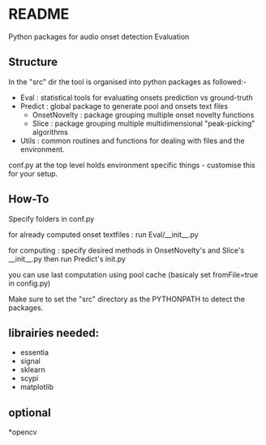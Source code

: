 README
======
Python packages for audio onset detection Evaluation

Structure
---------
In the "src" dir the tool is organised into python packages as followed:-

* Eval : statistical tools for evaluating onsets prediction vs ground-truth
* Predict : global package to generate pool and onsets text files
	* OnsetNovelty : package grouping multiple onset novelty functions
	* Slice : package grouping multiple multidimensional "peak-picking" algorithms
* Utils : common routines and functions for dealing with files and the environment.

conf.py at the top level holds environment specific things - customise this for your setup.


How-To
---------
Specify folders in conf.py

for already computed onset textfiles : run Eval/\_\_init\_\_.py

for computing : specify desired methods in OnsetNovelty's and Slice's \_\_init\_\_.py then run Predict's init.py

you can use last computation using pool cache (basicaly set fromFile=true in config.py)

Make sure to set the "src" directory as the PYTHONPATH to detect the packages.


librairies needed:
------------

* essentia
* signal
* sklearn
* scypi
* matplotlib


optional
------------
*opencv
